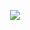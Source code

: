<p align="center">
  <img src="https://github.com/woodstockcs/timelapse/blob/main/parkinglot210407.gif?raw=true">
</p>
